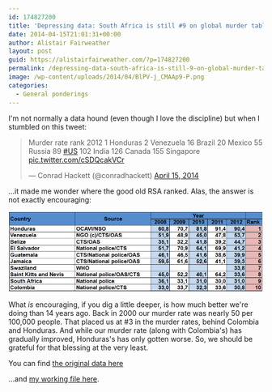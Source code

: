 ```yaml
---
id: 174827200
title: 'Depressing data: South Africa is still #9 on global murder tables (but it could be far worse)'
date: 2014-04-15T21:01:31+00:00
author: Alistair Fairweather
layout: post
guid: https://alistairfairweather.com/?p=174827200
permalink: /depressing-data-south-africa-is-still-9-on-global-murder-tables-but-it-could-be-far-worse/
image: /wp-content/uploads/2014/04/BlPV-j_CMAAp9-P.png
categories:
  - General ponderings
---
```


I'm not normally a data hound (even though I love the discipline) but when I stumbled on this tweet:
<blockquote class="twitter-tweet" lang="en">Murder rate rank 2012 1 Honduras 2 Venezuela 16 Brazil 20 Mexico 55 Russia 89 <a href="https://twitter.com/search?q=%23US&amp;src=hash">#US</a> 102 India 126 Canada 155 Singapore <a href="http://t.co/cSDQcakVCr">pic.twitter.com/cSDQcakVCr</a>

— Conrad Hackett (@conradhackett) <a href="https://twitter.com/conradhackett/statuses/455943258221203456">April 15, 2014</a></blockquote>
...it made me wonder where the good old RSA ranked. Alas, the answer is not exactly encouraging:

<img alt="South Africa remains firmly in the global top 10 for murder, alas." src="/assets/uploads/2014/04/Screen-Shot-2014-04-15-at-22.45.37.png" />

What <em>is</em> encouraging, if you dig a little deeper, is how much better we're doing than 14 years ago. Back in 2000 our murder rate was nearly 50 per 100,000 people. That placed us at #3 in the murder rates, behind Colombia and Honduras. And while our murder rate (along with Colombia's) has gradually improved, Honduras's has only gotten worse. So, we should be grateful for that blessing at the very least.

You can find <a href="https://www.unodc.org/gsh/en/data.html" target="_blank">the original data here</a>

...and <a href="https://docs.google.com/spreadsheets/d/1nNW0JtIi6KmZVbpIJgsY-Df3YwtUJlU4FOJN1sOPdqA/edit?usp=sharing" target="_blank">my working file here</a>.

&nbsp;